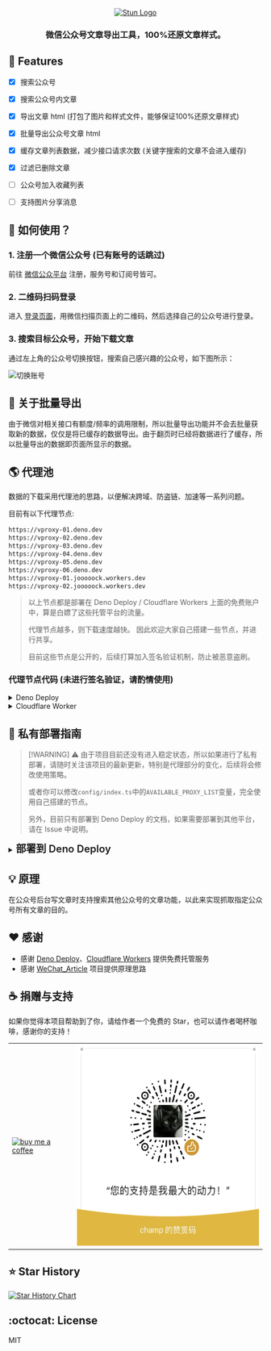 <p align="center">
  <a href="https://theme-stun.github.io/docs/zh-CN/" target="_blank" rel="noopener noreferrer">
    <img src="./public/favicon.ico" alt="Stun Logo" width="100">
  </a>
</p>

<h3 align="center">微信公众号文章导出工具，100%还原文章样式。</h3>



## :dart: Features

- [x] 搜索公众号
- [x] 搜索公众号内文章
- [x] 导出文章 html (打包了图片和样式文件，能够保证100%还原文章样式)
- [x] 批量导出公众号文章 html
- [x] 缓存文章列表数据，减少接口请求次数 (关键字搜索的文章不会进入缓存)
- [x] 过滤已删除文章
- [ ] 公众号加入收藏列表
- [ ] 支持图片分享消息


## :hammer: 如何使用？

### 1. 注册一个微信公众号 (已有账号的话跳过)

前往 [微信公众平台](https://mp.weixin.qq.com/cgi-bin/registermidpage?action=index&lang=zh_CN) 注册，服务号和订阅号皆可。

### 2. 二维码扫码登录

进入 [登录页面](https://wechat-article-exporter.deno.dev/login)，用微信扫描页面上的二维码，然后选择自己的公众号进行登录。

### 3. 搜索目标公众号，开始下载文章

通过左上角的公众号切换按钮，搜索自己感兴趣的公众号，如下图所示：

![切换账号](assets/switch-account.png)


## :loudspeaker: 关于批量导出

由于微信对相关接口有额度/频率的调用限制，所以批量导出功能并不会去批量获取新的数据，仅仅是将已缓存的数据导出。由于翻页时已经将数据进行了缓存，所以批量导出的数据即页面所显示的数据。

## :earth_americas: 代理池

数据的下载采用代理池的思路，以便解决跨域、防盗链、加速等一系列问题。

目前有以下代理节点:
```
https://vproxy-01.deno.dev
https://vproxy-02.deno.dev
https://vproxy-03.deno.dev
https://vproxy-04.deno.dev
https://vproxy-05.deno.dev
https://vproxy-06.deno.dev
https://vproxy-01.jooooock.workers.dev
https://vproxy-02.jooooock.workers.dev
```

> 以上节点都是部署在 Deno Deploy / Cloudflare Workers 上面的免费账户中，算是白嫖了这些托管平台的流量。
> 
> 代理节点越多，则下载速度越快。
> 因此欢迎大家自己搭建一些节点，并进行共享。
> 
> 目前这些节点是公开的，后续打算加入签名验证机制，防止被恶意盗刷。

### 代理节点代码 (未进行签名验证，请酌情使用)
<details>
<summary>Deno Deploy</summary>

```ts
function error(msg: Error | string) {
    return new Response(msg instanceof Error ? msg.message : msg, {
        status: 403,
    });
}

async function wfetch(url: string, opt: Record<string, string> = {}) {
    if (!opt) {
        opt = {};
    }
    const options: Record<string, any> = {
        method: "GET",
        headers: {
            "User-Agent":
                "Mozilla/5.0 (Windows NT 10.0; Win64; x64) AppleWebKit/537.36 (KHTML, like Gecko) Chrome/100.0.0.0 Safari/537.36",
        },
    };
    if (opt.referer) {
        options.headers["Referer"] = opt.referer;
    }

    return await fetch(url, options);
}

Deno.serve(async (req: Request) => {
    if (req.method.toLowerCase() !== "get") {
        return error("Method not allowed");
    }

    const origin = req.headers.get("origin")!;
    const { searchParams } = new URL(req.url);
    let url = searchParams.get("url");
    if (!url) {
        return error("url cannot empty");
    }

    url = decodeURIComponent(url);
    console.log("proxy url:", url);

    if (!/^https?:\/\//.test(url)) {
        return error("url not valid");
    }

    const response = await wfetch(url);

    return new Response(response.body, {
        headers: {
            "Access-Control-Allow-Origin": origin,
            "Content-Type": response.headers.get("Content-Type")!,
        },
    });
});
```
</details>

<details>
<summary>Cloudflare Worker</summary>

```js
function error(msg) {
    return new Response(msg instanceof Error ? msg.message : msg, {
        status: 403,
    });
}

async function wfetch(url, opt = {}) {
    if (!opt) {
        opt = {};
    }
    const options = {
        method: "GET",
        headers: {
            "User-Agent":
                "Mozilla/5.0 (Windows NT 10.0; Win64; x64) AppleWebKit/537.36 (KHTML, like Gecko) Chrome/100.0.0.0 Safari/537.36",
        },
    };
    if (opt.referer) {
        options.headers["Referer"] = opt.referer;
    }

    return await fetch(url, options);
}


export default {
  async fetch(req, env, ctx) {
    if (req.method.toLowerCase() !== "get") {
        return error("Method not allowed");
    }

    const origin = req.headers.get("origin");
    const { searchParams } = new URL(req.url);
    let url = searchParams.get("url");
    if (!url) {
        return error("url cannot empty");
    }

    url = decodeURIComponent(url);
    console.log("proxy url:", url);

    if (!/^https?:\/\//.test(url)) {
        return error("url not valid");
    }

    const response = await wfetch(url);

    return new Response(response.body, {
        headers: {
            "Access-Control-Allow-Origin": origin,
            "Content-Type": response.headers.get("Content-Type"),
        },
    });
  },
};
```
</details>


## :rocket: 私有部署指南

> [!WARNING] :warning:
> 由于项目目前还没有进入稳定状态，所以如果进行了私有部署，请随时关注该项目的最新更新，特别是代理部分的变化，后续将会修改使用策略。
> 
> 或者你可以修改`config/index.ts`中的`AVAILABLE_PROXY_LIST`变量，完全使用自己搭建的节点。
> 
> 另外，目前只有部署到 Deno Deploy 的文档，如果需要部署到其他平台，请在 Issue 中说明。

<details>
<summary><span style="font-size: 20px;font-weight: 600;">部署到 Deno Deploy</span></summary>

#### 1. Fork 该项目

![create a fork](assets/deploy/create-fork.png)

#### 2. 点击 [New Project](https://dash.deno.com/new_project) 在 Deno Deploy 上面创建一个项目，选择你刚fork的仓库，如下图所示:

![create deno deploy project](assets/deploy/create-deno-deploy-project.png)

创建之后如下所示:

![deno deploy project result](assets/deploy/deno-deploy-project-result.png)

#### 3. 修改github仓库发布配置

启用仓库的 workflows (默认fork的仓库是禁用的):

![enable github workflows](assets/deploy/enable-github-workflows.png)

修改`.github/workflows/deno_deploy.yml`:

![update workflows project](assets/deploy/update-workflows-project.png)

提交:

![commit changes](assets/deploy/commit-changes.png)

#### 4. 等待发布结果

![deploy success](assets/deploy/deploy-success.png)

![finally website](assets/deploy/finally-website.png)
</details>



## :bulb: 原理

在公众号后台写文章时支持搜索其他公众号的文章功能，以此来实现抓取指定公众号所有文章的目的。


## :heart: 感谢

- 感谢 [Deno Deploy](https://deno.com/deploy)、[Cloudflare Workers](https://workers.cloudflare.com) 提供免费托管服务
- 感谢 [WeChat_Article](https://github.com/1061700625/WeChat_Article) 项目提供原理思路


## :coffee: 捐赠与支持

如果你觉得本项目帮助到了你，请给作者一个免费的 Star，也可以请作者喝杯咖啡，感谢你的支持！

<table>
<tr>
<td><a href="https://ko-fi.com/Y8Y3VBAML"><img src="https://user-images.githubusercontent.com/14358394/115450238-f39e8100-a21b-11eb-89d0-fa4b82cdbce8.png" width="400" alt="buy me a coffee"></a></td>
<td><img src="assets/wechat-reward-code.png" height="400" width="400" alt="微信赞赏码" /></td>
</tr>
</table>


## :star: Star History

[![Star History Chart](https://api.star-history.com/svg?repos=jooooock/wechat-article-exporter&type=Timeline)](https://star-history.com/#jooooock/wechat-article-exporter&Timeline)


## :octocat: License

MIT
